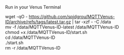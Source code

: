 Run in your Venus Terminal


wget -qO - https://github.com/spidgrou/MQTTVenus-ID/archive/refs/tags/latest.tar.gz | tar -xzf - -C /data\
mv -f /data/MQTTVenus-ID-latest /data/MQTTVenus-ID\
chmod +x /data/MQTTVenus-ID/start.sh\
cd /data/MQTTVenus-ID\
./start.sh\
rm -r /data/MQTTVenus-ID
